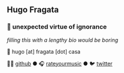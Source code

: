 ## Hugo Fragata

### 🤙 unexpected virtue of ignorance

_filling this with a lengthy bio would be boring_

📧 hugo [at] fragata [dot] casa 

👨‍💻 [github](https://github.com/hugofragata) ● 🎧 [rateyourmusic](https://rateyourmusic.com/~hmmmm) ● 🐦 [twitter](https://twitter.com/hugofragata)
